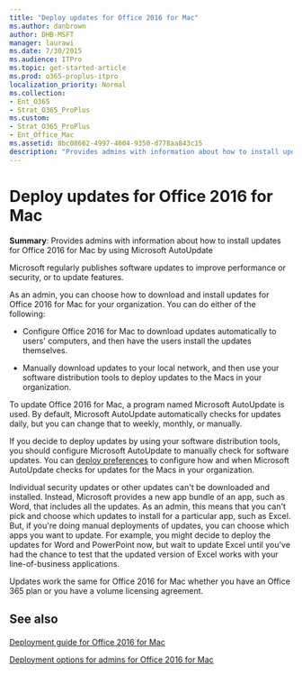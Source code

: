 ```yaml
---
title: "Deploy updates for Office 2016 for Mac"
ms.author: danbrown
author: DHB-MSFT
manager: laurawi
ms.date: 7/30/2015
ms.audience: ITPro
ms.topic: get-started-article
ms.prod: o365-proplus-itpro
localization_priority: Normal
ms.collection: 
- Ent_O365
- Strat_O365_ProPlus
ms.custom:
- Strat_O365_ProPlus
- Ent_Office_Mac
ms.assetid: 8bc08662-4997-4604-9350-d778aa843c15
description: "Provides admins with information about how to install updates for Office 2016 for Mac by using Microsoft AutoUpdate"
---
```


# Deploy updates for Office 2016 for Mac

 **Summary**: Provides admins with information about how to install updates for Office 2016 for Mac by using Microsoft AutoUpdate
  
Microsoft regularly publishes software updates to improve performance or security, or to update features.
  
As an admin, you can choose how to download and install updates for Office 2016 for Mac for your organization. You can do either of the following:
  
- Configure Office 2016 for Mac to download updates automatically to users' computers, and then have the users install the updates themselves.
    
- Manually download updates to your local network, and then use your software distribution tools to deploy updates to the Macs in your organization.
    
To update Office 2016 for Mac, a program named Microsoft AutoUpdate is used. By default, Microsoft AutoUpdate automatically checks for updates daily, but you can change that to weekly, monthly, or manually. 
  
If you decide to deploy updates by using your software distribution tools, you should configure Microsoft AutoUpdate to manually check for software updates. You can [deploy preferences](deploy-preferences-for-office-for-mac.md) to configure how and when Microsoft AutoUpdate checks for updates for the Macs in your organization. 
  
Individual security updates or other updates can't be downloaded and installed. Instead, Microsoft provides a new app bundle of an app, such as Word, that includes all the updates. As an admin, this means that you can't pick and choose which updates to install for a particular app, such as Excel. But, if you're doing manual deployments of updates, you can choose which apps you want to update. For example, you might decide to deploy the updates for Word and PowerPoint now, but wait to update Excel until you've had the chance to test that the updated version of Excel works with your line-of-business applications. 
  
Updates work the same for Office 2016 for Mac whether you have an Office 365 plan or you have a volume licensing agreement.
  
## See also

#### 

[Deployment guide for Office 2016 for Mac](deployment-guide-for-office-for-mac.md)
  
[Deployment options for admins for Office 2016 for Mac](deployment-options-for-office-for-mac.md)

